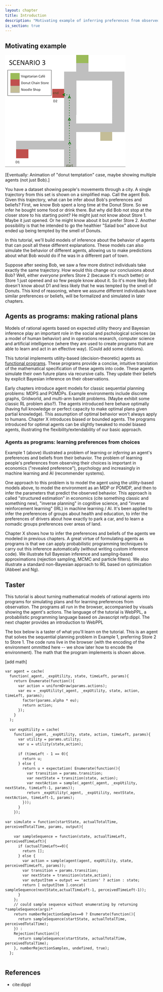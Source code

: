 ```yaml
---
layout: chapter
title: Introduction
description: "Motivating example of inferring preferences from observed choices. Introduce utility-based, decision-theoretic agents implementing as programs. Introduce inference of preferences by inverting the agent models. Taster of a WebPPL agent model"
is_section: true
---
```


## Motivating example
![Donut temptation gridworld](/assets/img/ch1_donut_tempt_small.png)

[Eventually: Animation of "donut temptation" case, maybe showing multiple agents (not just Bob).]

You have a dataset showing people's movements through a city. A single trajectory from this set is shown on a simplified map. Call the agent Bob. Given this trajectory, what can be infer about Bob's preferences and beliefs? First, we know Bob spent a long time at the Donut Store. So we infer he bought some food or drink there. But why did Bob not stop at the closer store to his starting point? He might just not know about Store 1. Maybe it just opened. Or he might know about it but prefer Store 2. Another possibility is that he intended to go the healthier "Salad box" above but ended up being tempted by the smell of Donuts.

In this tutorial, we'll build models of inference about the behavior of agents that can posit all these different explanations. These models can also simulate the behavior of different agents, allowing us to make predictions about what Bob would do if he was in a different part of town.

Suppose after seeing Bob, we saw a few more distinct individuals take exactly the same trajectory. How would this change our conclusions about Bob? Well, either *everyone* prefers Store 2 (because it's much better) or Store 1 just opened and so few people know about it. So it's more likely Bob doesn't know about D1 and less likely that he was tempted by the smell of Donuts. This kind of reasoning, where we assume different individuals have similar preferences or beliefs, will be formalized and simulated in later chapters.

## Agents as programs: making rational plans
Models of rational agents based on expected utility theory and Bayesian inference play an important role in the social and pschological sciences (as a model of human behavior) and in operations research, computer science and artificial intelligence (where they are used to create programs that are able to learn and act in an effective way). (Could add some citations). 

This tutorial implements utility-based (decision-theoretic) agents as [functional programs](wiki_FP_link). These programs provide a concise, intuitive translation of the mathematical specification of these agents into code. These agents simulate their own future plans via recursive calls. They update their beliefs by explicit Bayesian inference on their observations. 

Early chapters introduce agent models for classic sequential planning problems: MDPS and POMDPs. Example environments include discrete graphs, Gridworld, and multi-arm bandit problems. (Maybe exhibit some classic RL problem also?). The agents introduced here behave optimally (having full knowledge or perfect capacity to make optimal plans given partial knowledge). This assumption of optimal behavior won't always apply to humans. Chapter X introduces biased or bounded agents. The programs introduced for optimal agents can be slightly tweaked to model biased agents, illustrating the flexibility/extendability of our basic approach.

### Agents as programs: learning preferences from choices
Example 1 (above) illustrated a problem of learning or *inferring* an agent's preferences and beliefs from their behavior. The problem of learning people's preferences from observing their choices is important in economics ("revealed preference"), psychology and increasingly in machine learning and AI (recommender systems).

One approach to this problem is to model the agent using the utility-based models above, to model the environment as an MDP or POMDP, and then to infer the parameters that predict the observed behavior. This approach is called "structured estimation" in economics (cite something classic and something new), "inverse planning" in cognitive science, and "inverse reinforcement learning" (IRL) in machine learning / AI. It's been applied to infer the preferences of groups about health and education, to infer the preferences of drivers about how exactly to park a car, and to learn a nomadic groups preferences over areas of land.

Chapter X shows how to infer the preferences and beliefs of the agents we modeled in previous chapters. A great virtue of formulating agents as programs is that we can apply probabilistic programming techniques to carry out this inference automatically (without writing custom inference code). We illustrate full Bayesian inference and sampling-based approximations (rejection sampling, MCMC and particle filters). We also illustrate a standard non-Bayesian approach to IRL based on optimization (Abbeel and Ng). 


## Taster
This tutorial is about turning mathematical models of rational agents into programs for simulating plans and for learning preferences from observation. The programs all run in the browser, accompanied by visuals showing the agent's actions. The language of the tutorial is WebPPL, a probabilistic programming language based on Javascript refp:dippl. The next chapter provides an introduction to WebPPL

<!-- simple example of code box that's easy to read for everyone -->
<!-- WebPPL, ADD PICTURE OF BOB'S PATH -->

The box below is a taster of what you'll learn on the tutorial. This is an agent that solves the sequential planning problem in Example 1, preferring Store 2 to Store 1. The code runs live in the browser (with the encoding of the environment ommitted here -- we show later how to encode the environment). The math that the program implements is shown above.

[add math]


~~~~
var agent = cache(
  function(_agent, _expUtility, state, timeLeft, params){
    return Enumerate(function(){
      var action = uniformDraw(params.actions);
      var eu = _expUtility(_agent, _expUtility, state, action, timeLeft, params);    
        factor(params.alpha * eu);
        return action;
      });
    }
  );
  
  var expUtility = cache(
    function(_agent, _expUtility, state, action, timeLeft, params){
      var utility = params.utility;
      var u = utility(state,action);
      
      if (timeLeft - 1 == 0){
        return u;
      } else {                     
        return u + expectation( Enumerate(function(){
          var transition = params.transition;
          var nextState = transition(state, action); 
          var nextAction = sample(_agent(_agent, _expUtility, nextState, timeLeft-1, params));
          return _expUtility(_agent, _expUtility, nextState, nextAction, timeLeft-1, params);  
        }));
      }                      
    });

var simulate = function(startState, actualTotalTime, perceivedTotalTime, params, output){

    var sampleSequence = function(state, actualTimeLeft, perceivedTimeLeft){
      if (actualTimeLeft==0){
        return [];
      } else {
        var action = sample(agent(agent, expUtility, state, perceivedTimeLeft, params));
        var transition = params.transition;
        var nextState = transition(state,action);
        var outputItem = output == 'actions' ? action : state;
        return [ outputItem ].concat( sampleSequence(nextState,actualTimeLeft-1, perceivedTimeLeft-1));
      }
    };
    // could sample sequence without enumerating by returning *sampleSequence(args)*
    return numberRejectionSamples==0 ? Enumerate(function(){
      return sampleSequence(startState, actualTotalTime, perceivedTotalTime); 
    }) : 
    Rejection(function(){
      return sampleSequence(startState, actualTotalTime, perceivedTotalTime); 
    }, numberRejectionSamples, undefined, true);
  };
  
~~~~

## References

- cite:dippl